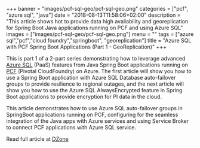 +++
banner = "images/pcf-sql-geo/pcf-sql-geo.png"
categories = ["pcf", "azure sql", "java"]
date = "2018-08-13T11:58:06+02:00"
description = "This article shows hot to provide data high avaliability and  georeplication for  Spring Boot Java applications running on PCF and using Azure SQL"
images = ["images/pcf-sql-geo/pcf-sql-geo.png"]
menu = ""
tags = ["azure sql","pcf","cloud foundry","springboot", "georeplication"]
title = "Azure SQL with PCF Spring Boot Applications (Part 1 - GeoReplication)"
+++

This is part 1 of a 2-part series demonstrating how to leverage advanced [Azure SQL](https://azure.microsoft.com/en-ca/services/sql-database/) (PaaS) features from Java Spring Boot applications running on [PCF](https://pivotal.io/platform) (Pivotal CloudFoundry) on Azure. The first article will show you how to use a Spring Boot application with Azure SQL Database auto-failover groups to provide resilience to regional outages, and the next article will show you how to use the Azure SQL AlwaysEncrypted feature in Spring Boot applications to provide encryption for PI data in the cloud.

This article demonstrates how to use Azure SQL auto-failover groups in SpringBoot applications running on PCF, configuring  for the seamless integration of the Java apps with Azure services and using Service Broker to connect PCF applications with Azure SQL service.

Read full article at [DZone](https://dzone.com/articles/pcf-spring-boot-applications-using-azure-sql-part)


